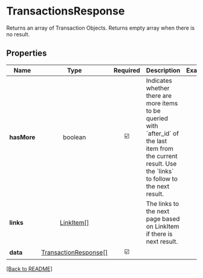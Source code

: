 # TransactionsResponse

Returns an array of Transaction Objects. Returns empty array when there is no result.

## Properties

| Name | Type | Required | Description | Examples |
|------------|:-------------:|:-------------:|-------------|:-------------:|
| **hasMore** |boolean | ☑️ | Indicates whether there are more items to be queried with &#x60;after_id&#x60; of the last item from the current result. Use the &#x60;links&#x60; to follow to the next result. | | |
| **links** |[LinkItem[]](LinkItem.md) |  | The links to the next page based on LinkItem if there is next result. | | |
| **data** |[TransactionResponse[]](TransactionResponse.md) | ☑️ |  | | |



[[Back to README]](../../README.md)